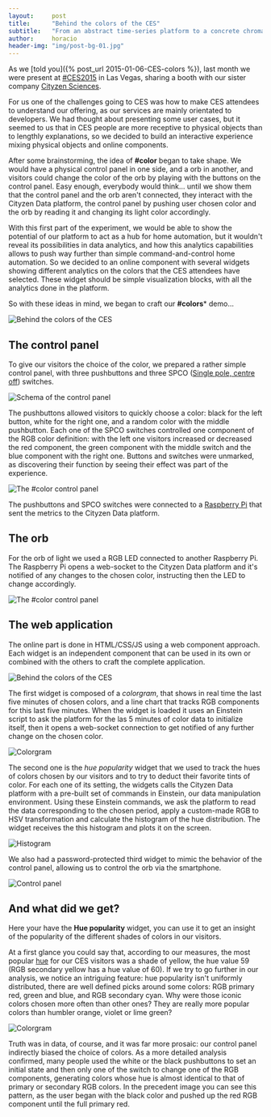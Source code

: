 ```yaml
---
layout:     post
title:      "Behind the colors of the CES"
subtitle:   "From an abstract time-series platform to a concrete chromatic experience"
author:     horacio
header-img: "img/post-bg-01.jpg"
---
```



<script src="http://www.cityzendata.com/colors/webcomponentsjs/webcomponents.js"></script>
<link   rel="import" href="http://www.cityzendata.com/colors/polymer/polymer.html">
<link href='http://fonts.googleapis.com/css?family=Comfortaa' rel='stylesheet' type='text/css'>
<link rel="import" href="http://www.cityzendata.com/colors/czd-colorhistogram/czd-colorhistogram.html">
<link rel="import" href="http://www.cityzendata.com/colors/czd-colormonitor/czd-colormonitor.html">

As we [told you]({% post_url 2015-01-06-CES-colors %}), last month we were present at <a href="http://www.cesweb.org/">#CES2015</a> in Las Vegas, sharing a booth with our sister company [Cityzen Sciences](http://www.cityzensciences.fr/).

For us one of the challenges going to CES was how to make CES attendees to understand our offering, as our services are mainly orientated to developers.
We had thought about presenting some user cases, but it seemed to us that in CES people are more receptive to physical objects than to lengthly explanations, so we decided to build an interactive experience mixing physical objects and online components. 

After some brainstorming, the idea of **#color** began to take shape. We would have a physical control panel in one side, and a orb in another, and visitors could change the color of the orb by playing with the buttons on the control panel. Easy enough, everybody would think... until we show them that the control panel and the orb aren't connected, they interact with the Cityzen Data platform, the control panel by pushing user chosen color and the orb by reading it and changing its light color accordingly.

With this first part of the experiment, we would be able to show the potential of our platform to act as a hub for home automation, but it wouldn't reveal its possibilities in data analytics, and how this analytics capabilities allows to push way further than simple command-and-control home automation. So we decided to an online component with several widgets showing different analytics on the colors that the CES attendees have selected. These widget should be simple visualization blocks, with all the analytics done in the platform.

So with these ideas in mind, we began to craft our **#colors*** demo...

<div class="image"><img src="{{ site.url }}/img/behind-CES-colors-00.jpg"  alt="Behind the colors of the CES"></div>

## The control panel ##

To give our visitors the choice of the color, we prepared a rather simple control panel, with three pushbuttons and three SPCO ([Single pole, centre off](http://technologymash.blogspot.fr/2010/10/switch-basics.html)) switches. 

<div class="image small"><img src="{{ site.url }}/img/behind-CES-colors-02.jpg"  alt="Schema of the control panel"></div>

The pushbuttons allowed visitors to quickly choose a color: black for the left button, white for the right one, and a random color with the middle pushbutton. Each one of the SPCO switches controlled one component of the RGB color definition: with the left one visitors increased or decreased the red component, the green component with the middle switch and the blue component with the right one. Buttons and switches were unmarked, as discovering their function by seeing their effect was part of the experience.

<div class="image"><img src="{{ site.url }}/img/behind-CES-colors-04.jpg"  alt="The #color control panel"></div>

The pushbuttons and SPCO switches  were connected to a [Raspberry Pi](http://www.raspberrypi.org/) that sent the metrics to the Cityzen Data platform.

## The orb ##

For the orb of light we used a RGB LED connected to another Raspberry Pi. The Raspberry Pi opens a web-socket to the Cityzen Data platform and it's notified of any changes to the chosen color, instructing then the LED to change accordingly.

<div class="image"><img src="{{ site.url }}/img/behind-CES-colors-05.jpg"  alt="The #color control panel"></div>

## The web application ##

The online part is done in HTML/CSS/JS using a web component approach. Each widget is an independent component that can be used in its own or combined with the others to craft the complete application.

<div class="image"><img src="{{ site.url }}/img/behind-CES-colors-01.jpg"  alt="Behind the colors of the CES"></div>


The first widget is composed of a *colorgram*, that shows in real time the last five minutes of chosen colors, and a line chart that tracks RGB components for this last five minutes. When the widget is loaded it uses an Einstein script to ask the platform for the las 5 minutes of color data to initialize itself, then it opens a web-socket connection to get notified of any further change on the chosen color.

<div class="image small"><img src="{{ site.url }}/img/behind-CES-colors-06.jpg"  alt="Colorgram"></div>

The second one is the *hue popularity* widget that we used to track the hues of colors chosen by our visitors and to try to deduct their favorite tints of color. For each one of its setting, the widgets calls the Cityzen Data platform with a pre-built set of commands in Einstein, our data manipulation environment. Using these Einstein commands, we ask the platform to read the data corresponding to the chosen  period, apply a custom-made RGB to HSV transformation and calculate the histogram of the hue distribution. The widget receives the this histogram and plots it on the screen. 

<div class="image small"><img src="{{ site.url }}/img/behind-CES-colors-07.jpg"  alt="Histogram"></div>

We also had a password-protected third widget to mimic the behavior of the control panel, allowing us to control the orb via the smartphone.

<div class="image small"><img src="{{ site.url }}/img/behind-CES-colors-08.jpg"  alt="Control panel"></div>



## And what did we get? ##

Here your have the **Hue popularity** widget, you can use it to get an insight of the popularity of the different shades of colors in our visitors. 

<div class="flex">
  <czd-colorhistogram></czd-colorhistogram>
</div>

At a first glance you could say that, according to our measures, the most popular [hue](http://en.wikipedia.org/wiki/Hue) for our CES visitors was a shade of yellow, the hue value 59 (RGB secondary yellow has a hue value of 60). If we try to go further in our analysis, we notice an intriguing feature: hue popularity isn't uniformly distributed, there are well defined picks around some colors: RGB primary red, green and blue, and RGB secondary cyan. Why were those iconic colors chosen more often than other ones? They are really more popular colors than humbler orange, violet or lime green?

<div class="image small"><img src="{{ site.url }}/img/behind-CES-colors-03.jpg"  alt="Colorgram"></div>

Truth was in data, of course, and it was far more prosaic: our control panel indirectly biased the choice of colors. As a more detailed analysis confirmed, many people used the white or the black pushbuttons to set an initial state and then only one of the switch to change one of the RGB components, generating colors whose hue is almost identical to that of primary or secondary RGB colors. In the precedent image you can see this pattern, as the user began with the black color and pushed up the red RGB component until the full primary red.


